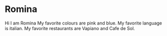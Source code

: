 # Romina
Hi I am Romina
My favorite colours are pink and blue.
My favorite language is italian.
My favorite restaurants are Vapiano and Cafe de Sol.
